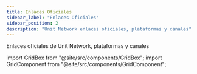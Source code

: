 ```yaml
---
title: Enlaces Oficiales
sidebar_label: "Enlaces Oficiales"
sidebar_position: 2
description: "Unit Network enlaces oficiales, plataformas y canales"
---
```


Enlaces oficiales de Unit Network, plataformas y canales

import GridBox from "@site/src/components/GridBox";
import GridComponent from "@site/src/components/GridComponent";

<GridComponent>
  <GridBox title={"Aplicación"} link={"https://app.unit.network/"} />
  <GridBox title={"Centro de Documentación"} link={"https://docs.unit.network/"} />
  <GridBox title={"Twitter"} link={"https://twitter.com/theunitnetwork"} />
  <GridBox title={"Discord"} link={"https://discord.com/invite/unitnetwork"} />
  <GridBox title={"LinkedIn"} link={"https://www.linkedin.com/company/theunitnetwork/"} />
  <GridBox title={"YouTube"} link={"https://www.youtube.com/c/UnitGlobal"} />
  <GridBox title={"Instagram"} link={"https://www.instagram.com/unit.network/"} />
  <GridBox title={"Artículos"} link={"https://unitnetwork.medium.com/"} />
  <GridBox title={"Facebook"} link={"https://www.facebook.com/theunitnetwork"} />
</GridComponent>
